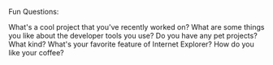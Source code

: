 Fun Questions:

What's a cool project that you've recently worked on?
What are some things you like about the developer tools you use?
Do you have any pet projects? What kind?
What's your favorite feature of Internet Explorer?
How do you like your coffee?